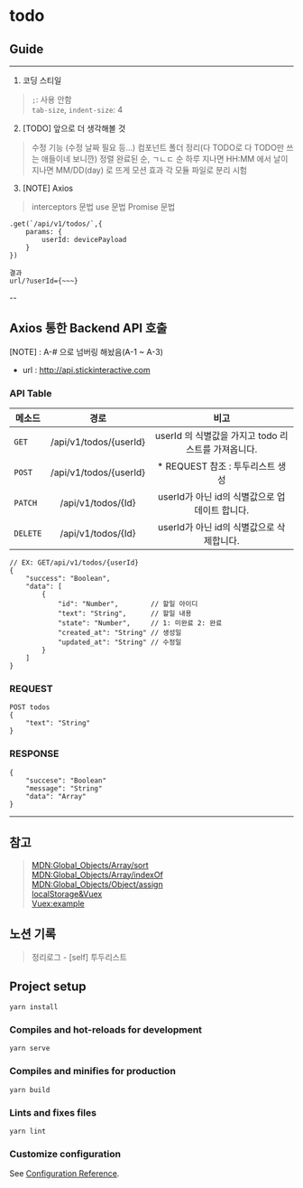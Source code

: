 # todo

## Guide
---
1. 코딩 스티일
> `;`: 사용 안함  
> `tab-size`, `indent-size`: 4  

2. [TODO] 앞으로 더 생각해볼 것
> 수정 기능 (수정 날짜 필요 등...)
> 컴포넌트 폴더 정리(다 TODO로 다 TODO만 쓰는 애들이네 보니깐)
> 정렬 완료된 순, ㄱㄴㄷ 순
> 하루 지나면 HH:MM 에서 날이 지나면 MM/DD(day) 로 뜨게
> 모션 효과
> 각 모듈 파일로 분리 시험

3. [NOTE] Axios
> interceptors 문법
> use 문법
> Promise 문법
```
.get(`/api/v1/todos/`,{
	params: {
		userId: devicePayload
	}
})

결과 
url/?userId={~~~}
```

--
## Axios 통한 Backend API 호출

[NOTE] : A-# 으로 넘버링 해놨음(A-1 ~ A-3)

- url : http://api.stickinteractive.com  

### API Table
| 메소드 | 경로 | 비고 |
|---|:---:|:---:|
| `GET` | /api/v1/todos/{userId} | userId 의 식별값을 가지고 todo 리스트를 가져옵니다. | 
| `POST` | /api/v1/todos/{userId} | * REQUEST 참조 : 투두리스트 생성 |
| `PATCH` | /api/v1/todos/{Id} | userId가 아닌 id의 식별값으로 업데이트 합니다. |
| `DELETE` | /api/v1/todos/{Id} | userId가 아닌 id의 식별값으로 삭제합니다.  |

```
// EX: GET/api/v1/todos/{userId}
{
	"success": "Boolean",
	"data": [
		{
			"id": "Number",        // 할일 아이디
			"text": "String",      // 할일 내용
			"state": "Number",     // 1: 미완료 2: 완료
			"created_at": "String" // 생성일
			"updated_at": "String" // 수정일
		}
	]
}

```

### REQUEST
```
POST todos
{
	"text": "String"
}
```

### RESPONSE
```
{
	"succese": "Boolean"
	"message": "String"
	"data": "Array"
}
```



---
## 참고
> [MDN:Global_Objects/Array/sort](https://developer.mozilla.org/ko/docs/Web/JavaScript/Reference/Global_Objects/Array/sort)  
> [MDN:Global_Objects/Array/indexOf](https://developer.mozilla.org/ko/docs/Web/JavaScript/Reference/Global_Objects/Array/indexOf)  
> [MDN:Global_Objects/Object/assign](https://developer.mozilla.org/ko/docs/Web/JavaScript/Reference/Global_Objects/Object/assign)  
> [localStorage&Vuex](https://www.mikestreety.co.uk/blog/vue-js-using-localstorage-with-the-vuex-store/)  
> [Vuex:example](https://github.com/vuejs/vuex)

## 노션 기록
> 정리로그 - [self] 투두리스트  

## Project setup
```
yarn install
```

### Compiles and hot-reloads for development
```
yarn serve
```

### Compiles and minifies for production
```
yarn build
```

### Lints and fixes files
```
yarn lint
```

### Customize configuration
See [Configuration Reference](https://cli.vuejs.org/config/).
